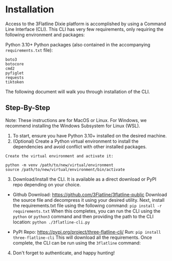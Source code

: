 # Installation

Access to the 3Flatline Dixie platform is accomplished by using a Command Line Interface (CLI).  This CLI has very few requirements, only requiring the following environment and packages:

Python 3.10+
Python packages (also contained in the accompanying `requirements.txt` file):
```
boto3
botocore
cmd2
pyfiglet
requests
tiktoken
```

The following document will walk you through installation of the CLI.

## Step-By-Step
Note: These instructions are for MacOS or Linux.  For Windows, we recommend installing the Windows Subsystem for Linux (WSL).

1) To start, ensure you have Python 3.10+ installed on the desired machine.
2) (Optional) Create a Python virtual environment to install the dependencies and avoid conflict with other installed packages.
```
Create the virtual environment and activate it:

python -m venv /path/to/new/virtual/environment
source /path/to/new/virtual/environment/bin/activate
```
3) Download/install the CLI. It is available as a direct download or PyPI repo depending on your choice.

- Github Download: https://github.com/3Flatline/3flatline-public
Download the source file and decompress it using your desired utility.  Next, install the requirements.txt file using the following command:
`pip install -r requirements.txt`
When this completes, you can run the CLI using the `python` or `python3` command and then providing the path to the CLI location:
`python ./3flatline-cli.py`

- PyPI Repo: https://pypi.org/project/three-flatline-cli/
Run:
`pip install three-flatline-cli`
This will download all the requirements.  Once complete, the CLI can be run using the `3flatline` command:

4) Don't forget to authenticate, and happy hunting!
